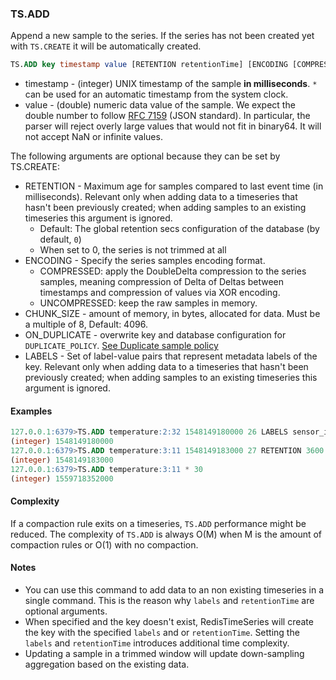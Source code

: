 ### TS.ADD

Append a new sample to the series. If the series has not been created yet with `TS.CREATE` it will be automatically created. 

```sql
TS.ADD key timestamp value [RETENTION retentionTime] [ENCODING [COMPRESSED|UNCOMPRESSED]] [CHUNK_SIZE size] [ON_DUPLICATE policy] [LABELS label value..]
```

* timestamp - (integer) UNIX timestamp of the sample **in milliseconds**. `*` can be used for an automatic timestamp from the system clock.
* value - (double) numeric data value of the sample. We expect the double number to follow [RFC 7159](https://tools.ietf.org/html/rfc7159) (JSON standard). In particular, the parser will reject overly large values that would not fit in binary64. It will not accept NaN or infinite values.

The following arguments are optional because they can be set by TS.CREATE:

 * RETENTION - Maximum age for samples compared to last event time (in milliseconds). Relevant only when adding data to a timeseries that hasn't been previously created; when adding samples to an existing timeseries this argument is ignored.
    * Default: The global retention secs configuration of the database (by default, `0`)
    * When set to 0, the series is not trimmed at all
 * ENCODING - Specify the series samples encoding format.
    * COMPRESSED: apply the DoubleDelta compression to the series samples, meaning compression of Delta of Deltas between timestamps and compression of values via XOR encoding.
    * UNCOMPRESSED: keep the raw samples in memory.
 * CHUNK_SIZE - amount of memory, in bytes, allocated for data. Must be a multiple of 8, Default: 4096.
 * ON_DUPLICATE - overwrite key and database configuration for `DUPLICATE_POLICY`. [See Duplicate sample policy](configuration.md#DUPLICATE_POLICY)
 * LABELS - Set of label-value pairs that represent metadata labels of the key. Relevant only when adding data to a timeseries that hasn't been previously created; when adding samples to an existing timeseries this argument is ignored.


#### Examples
```sql
127.0.0.1:6379>TS.ADD temperature:2:32 1548149180000 26 LABELS sensor_id 2 area_id 32
(integer) 1548149180000
127.0.0.1:6379>TS.ADD temperature:3:11 1548149183000 27 RETENTION 3600
(integer) 1548149183000
127.0.0.1:6379>TS.ADD temperature:3:11 * 30
(integer) 1559718352000
```

#### Complexity

If a compaction rule exits on a timeseries, `TS.ADD` performance might be reduced.
The complexity of `TS.ADD` is always O(M) when M is the amount of compaction rules or O(1) with no compaction.

#### Notes

- You can use this command to add data to an non existing timeseries in a single command.
  This is the reason why `labels` and `retentionTime` are optional arguments.
- When specified and the key doesn't exist, RedisTimeSeries will create the key with the specified `labels` and or `retentionTime`.
  Setting the `labels` and `retentionTime` introduces additional time complexity.
- Updating a sample in a trimmed window will update down-sampling aggregation based on the existing data.